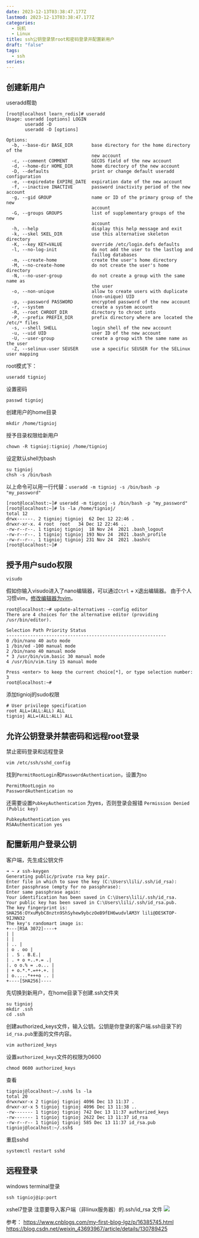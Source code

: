 ```yaml
---
date: 2023-12-13T03:38:47.177Z
lastmod: 2023-12-13T03:38:47.177Z
categories:
  - 玩机
  - Linux
title: ssh公钥登录禁root和密码登录并配置新用户
draft: "false"
tags:
  - ssh
series: 
---
```

## 创建新用户
useradd帮助
```shell
[root@localhost learn_redis]# useradd
Usage: useradd [options] LOGIN
       useradd -D
       useradd -D [options]

Options:
  -b, --base-dir BASE_DIR       base directory for the home directory of the
                                new account
  -c, --comment COMMENT         GECOS field of the new account
  -d, --home-dir HOME_DIR       home directory of the new account
  -D, --defaults                print or change default useradd configuration
  -e, --expiredate EXPIRE_DATE  expiration date of the new account
  -f, --inactive INACTIVE       password inactivity period of the new account
  -g, --gid GROUP               name or ID of the primary group of the new
                                account
  -G, --groups GROUPS           list of supplementary groups of the new
                                account
  -h, --help                    display this help message and exit
  -k, --skel SKEL_DIR           use this alternative skeleton directory
  -K, --key KEY=VALUE           override /etc/login.defs defaults
  -l, --no-log-init             do not add the user to the lastlog and
                                faillog databases
  -m, --create-home             create the user's home directory
  -M, --no-create-home          do not create the user's home directory
  -N, --no-user-group           do not create a group with the same name as
                                the user
  -o, --non-unique              allow to create users with duplicate
                                (non-unique) UID
  -p, --password PASSWORD       encrypted password of the new account
  -r, --system                  create a system account
  -R, --root CHROOT_DIR         directory to chroot into
  -P, --prefix PREFIX_DIR       prefix directory where are located the /etc/* files
  -s, --shell SHELL             login shell of the new account
  -u, --uid UID                 user ID of the new account
  -U, --user-group              create a group with the same name as the user
  -Z, --selinux-user SEUSER     use a specific SEUSER for the SELinux user mapping

```

root模式下：
```
useradd tignioj
```

设置密码
```
passwd tignioj
```

创建用户的home目录
```
mkdir /home/tignioj
```
授予目录权限给新用户
```
chown -R tignioj:tignioj /home/tignioj
```
设定默认shell为bash
```
su tignioj
chsh -s /bin/bash
```

以上命令可以用一行代替：`useradd -m tignioj -s /bin/bash -p "my_password"`

```shell
[root@localhost:~]# useradd -m tignioj -s /bin/bash -p "my_password"
[root@localhost:~]# ls -la /home/tignioj/
total 12
drwx------. 2 tignioj tignioj  62 Dec 12 22:46 .
drwxr-xr-x. 4 root  root   34 Dec 12 22:46 ..
-rw-r--r--. 1 tignioj tignioj  18 Nov 24  2021 .bash_logout
-rw-r--r--. 1 tignioj tignioj 193 Nov 24  2021 .bash_profile
-rw-r--r--. 1 tignioj tignioj 231 Nov 24  2021 .bashrc
[root@localhost:~]#
```


## 授予用户sudo权限

```
visudo
```
假如你输入visudo进入了nano编辑器，可以通过`Ctrl` + `X`退出编辑器。
由于个人习惯vim，[修改编辑器为vim](https://askubuntu.com/questions/539243/how-to-change-visudo-editor-from-nano-to-vim)。

```
root@localhost:~# update-alternatives --config editor  
There are 4 choices for the alternative editor (providing /usr/bin/editor).  
  
Selection Path Priority Status  
------------------------------------------------------------  
0 /bin/nano 40 auto mode  
1 /bin/ed -100 manual mode  
2 /bin/nano 40 manual mode  
* 3 /usr/bin/vim.basic 30 manual mode  
4 /usr/bin/vim.tiny 15 manual mode  
  
Press <enter> to keep the current choice[*], or type selection number: 3  
root@localhost:~#
```
添加tignioj的sudo权限
```
# User privilege specification  
root ALL=(ALL:ALL) ALL  
tignioj ALL=(ALL:ALL) ALL
```

## 允许公钥登录并禁密码和远程root登录
禁止密码登录和远程登录
```
vim /etc/ssh/sshd_config
```
找到`PermitRootLogin`和`PasswordAuthentication`，设置为`no`
```
PermitRootLogin no  
PasswordAuthentication no
```

还需要设置`PubkeyAuthentication` 为yes，否则登录会报错 `Permission Denied (Public key)`
```
PubkeyAuthentication yes  
RSAAuthentication yes
```

## 配置新用户登录公钥
客户端，先生成公钥文件
```
➜ ~ ✗ ssh-keygen  
Generating public/private rsa key pair.  
Enter file in which to save the key (C:\Users\lili/.ssh/id_rsa):  
Enter passphrase (empty for no passphrase):  
Enter same passphrase again:  
Your identification has been saved in C:\Users\lili/.ssh/id_rsa.  
Your public key has been saved in C:\Users\lili/.ssh/id_rsa.pub.  
The key fingerprint is:  
SHA256:OYxuMybC8nztn9ShSyhew9ybczOeB9fEH6wudvlAM3Y lili@DESKTOP-9IJNN32  
The key's randomart image is:  
+---[RSA 3072]----+  
| |  
| |  
| .. |  
| o . oo |  
| . S . B.E.|  
| . + o +..+.= .|  
|. o o.% = .o... |  
| + o.*.*.=++.+. |  
| o.....*+++o .. |  
+----[SHA256]----
```

先切换到新用户，在home目录下创建.ssh文件夹
```
su tignioj
mkdir .ssh
cd .ssh
```
创建authorized_keys文件，输入公钥。公钥是你登录的客户端.ssh目录下的`id_rsa.pub`里面的文件内容。
```
vim authorized_keys
```

设置`authorized_keys`文件的权限为0600
```
chmod 0600 authorized_keys
```

查看
```
tignioj@localhost:~/.ssh$ ls -la  
total 20  
drwxrwxr-x 2 tignioj tignioj 4096 Dec 13 11:37 .  
drwxr-xr-x 5 tignioj tignioj 4096 Dec 13 11:38 ..  
-rw------- 1 tignioj tignioj 742 Dec 13 11:37 authorized_keys  
-rw------- 1 tignioj tignioj 2622 Dec 13 11:37 id_rsa  
-rw-r--r-- 1 tignioj tignioj 585 Dec 13 11:37 id_rsa.pub  
tignioj@localhost:~/.ssh$
```

重启sshd
```
systemctl restart sshd
```



## 远程登录

windows terminal登录
```
ssh tignioj@ip:port 
```

xshel7登录
注意要导入客户端（非linux服务器）的.ssh/id_rsa 文件
![](Pasted%20image%2020231213122733.png)


参考：
https://www.cnblogs.com/my-first-blog-lgz/p/16385745.html
https://blog.csdn.net/weixin_43693967/article/details/130789425